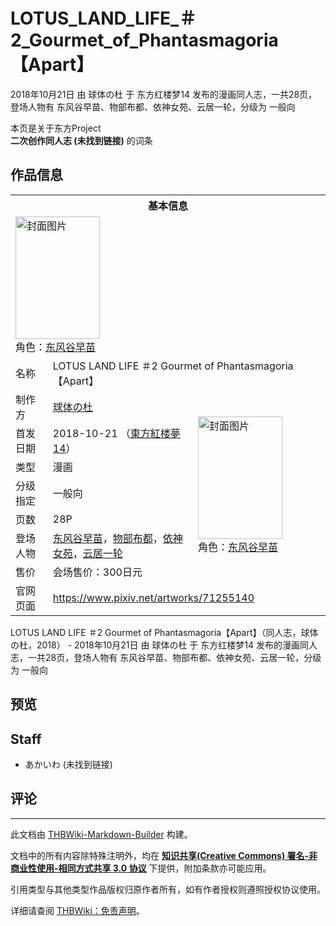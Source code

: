 # LOTUS_LAND_LIFE_＃2_Gourmet_of_Phantasmagoria【Apart】

<!-- source html: G:\repos\THBWiki-Markdown-Builder\THBWikiMarkdown\Temp\main\a\aa\ns0%3ALOTUS_LAND_LIFE_%EF%BC%832_Gourmet_of_Phantasmagoria%E3%80%90Apart%E3%80%91.html -->

2018年10月21日 由 球体の杜 于 东方红楼梦14 发布的漫画同人志，一共28页，登场人物有 东风谷早苗、物部布都、依神女苑、云居一轮，分级为 一般向

本页是关于东方Project  
 **二次创作同人志 (未找到链接)** 的词条

## 作品信息

<table><tbody><tr><th colspan="3">基本信息</th></tr><tr><td class="cover-artwork-mobile" colspan="2"><a href="./文件-LOTUS_LAND_LIFE_＃2_Gourmet_of_Phantasmagoria【Apart】封面.jpg.md" class="image" title="封面图片"><img alt="封面图片" src="https://upload.thwiki.cc/thumb/1/10/LOTUS_LAND_LIFE_%EF%BC%832_Gourmet_of_Phantasmagoria%E3%80%90Apart%E3%80%91%E5%B0%81%E9%9D%A2.jpg/135px-LOTUS_LAND_LIFE_%EF%BC%832_Gourmet_of_Phantasmagoria%E3%80%90Apart%E3%80%91%E5%B0%81%E9%9D%A2.jpg" decoding="async" loading="lazy" width="135" height="196" srcset="https://upload.thwiki.cc/thumb/1/10/LOTUS_LAND_LIFE_%EF%BC%832_Gourmet_of_Phantasmagoria%E3%80%90Apart%E3%80%91%E5%B0%81%E9%9D%A2.jpg/202px-LOTUS_LAND_LIFE_%EF%BC%832_Gourmet_of_Phantasmagoria%E3%80%90Apart%E3%80%91%E5%B0%81%E9%9D%A2.jpg 1.5x, https://upload.thwiki.cc/thumb/1/10/LOTUS_LAND_LIFE_%EF%BC%832_Gourmet_of_Phantasmagoria%E3%80%90Apart%E3%80%91%E5%B0%81%E9%9D%A2.jpg/269px-LOTUS_LAND_LIFE_%EF%BC%832_Gourmet_of_Phantasmagoria%E3%80%90Apart%E3%80%91%E5%B0%81%E9%9D%A2.jpg 2x" data-file-width="650" data-file-height="945"></a><div class="cover-char">角色：<a href="./东风谷早苗.md" title="东风谷早苗">东风谷早苗</a></div></td>
</tr><tr><td class="label">名称</td><td colspan="2"> LOTUS LAND LIFE ＃2 Gourmet of Phantasmagoria【Apart】 </td></tr><tr><td class="label">制作方</td><td><a href="./球体の杜.md" title="球体の杜">球体の杜</a></td><td class="cover-artwork" rowspan="7" style="min-width:196px;"><a href="./文件-LOTUS_LAND_LIFE_＃2_Gourmet_of_Phantasmagoria【Apart】封面.jpg.md" class="image" title="封面图片"><img alt="封面图片" src="https://upload.thwiki.cc/thumb/1/10/LOTUS_LAND_LIFE_%EF%BC%832_Gourmet_of_Phantasmagoria%E3%80%90Apart%E3%80%91%E5%B0%81%E9%9D%A2.jpg/135px-LOTUS_LAND_LIFE_%EF%BC%832_Gourmet_of_Phantasmagoria%E3%80%90Apart%E3%80%91%E5%B0%81%E9%9D%A2.jpg" decoding="async" loading="lazy" width="135" height="196" srcset="https://upload.thwiki.cc/thumb/1/10/LOTUS_LAND_LIFE_%EF%BC%832_Gourmet_of_Phantasmagoria%E3%80%90Apart%E3%80%91%E5%B0%81%E9%9D%A2.jpg/202px-LOTUS_LAND_LIFE_%EF%BC%832_Gourmet_of_Phantasmagoria%E3%80%90Apart%E3%80%91%E5%B0%81%E9%9D%A2.jpg 1.5x, https://upload.thwiki.cc/thumb/1/10/LOTUS_LAND_LIFE_%EF%BC%832_Gourmet_of_Phantasmagoria%E3%80%90Apart%E3%80%91%E5%B0%81%E9%9D%A2.jpg/269px-LOTUS_LAND_LIFE_%EF%BC%832_Gourmet_of_Phantasmagoria%E3%80%90Apart%E3%80%91%E5%B0%81%E9%9D%A2.jpg 2x" data-file-width="650" data-file-height="945"></a><div class="cover-char">角色：<a href="./东风谷早苗.md" title="东风谷早苗">东风谷早苗</a></div></td>
</tr><tr><td class="label">首发日期</td><td>2018-10-21&#160;（<a href="/展会作品列表?e=%E4%B8%9C%E6%96%B9%E7%BA%A2%E6%A5%BC%E6%A2%A6%2314">東方紅楼夢14</a>）</td></tr><tr><td class="label">类型</td><td>漫画</td></tr><tr><td class="label">分级指定</td><td>一般向</td></tr><tr><td class="label">页数</td><td>28P</td></tr><tr><td class="label">登场人物</td><td><a href="./东风谷早苗.md" title="东风谷早苗">东风谷早苗</a>，<a href="./物部布都.md" title="物部布都">物部布都</a>，<a href="./依神女苑.md" title="依神女苑">依神女苑</a>，<a href="./云居一轮.md" title="云居一轮">云居一轮</a></td></tr><tr><td class="label">售价</td><td>会场售价：300日元</td></tr>
<tr><td class="label">官网页面</td><td colspan="2"><a rel="nofollow" class="external free" href="https://www.pixiv.net/artworks/71255140">https://www.pixiv.net/artworks/71255140</a></td></tr></tbody></table>

LOTUS LAND LIFE ＃2 Gourmet of Phantasmagoria【Apart】（同人志，球体の杜，2018） - 2018年10月21日 由 球体の杜 于 东方红楼梦14 发布的漫画同人志，一共28页，登场人物有 东风谷早苗、物部布都、依神女苑、云居一轮，分级为 一般向

## 预览

## Staff
- あかいわ (未找到链接)


## 评论




---

此文档由 [THBWiki-Markdown-Builder](https://github.com/Delsin-Yu/THBWiki-Markdown-Builder) 构建。

文档中的所有内容除特殊注明外，均在 [**知识共享(Creative Commons) 署名-非商业性使用-相同方式共享 3.0 协议**](https://creativecommons.org/licenses/by-sa/3.0/deed.zh-hans) 下提供，附加条款亦可能应用。

引用类型与其他类型作品版权归原作者所有，如有作者授权则遵照授权协议使用。

详细请查阅 [THBWiki：免责声明](https://thbwiki.cc/THBWiki:%E5%85%8D%E8%B4%A3%E5%A3%B0%E6%98%8E)。

